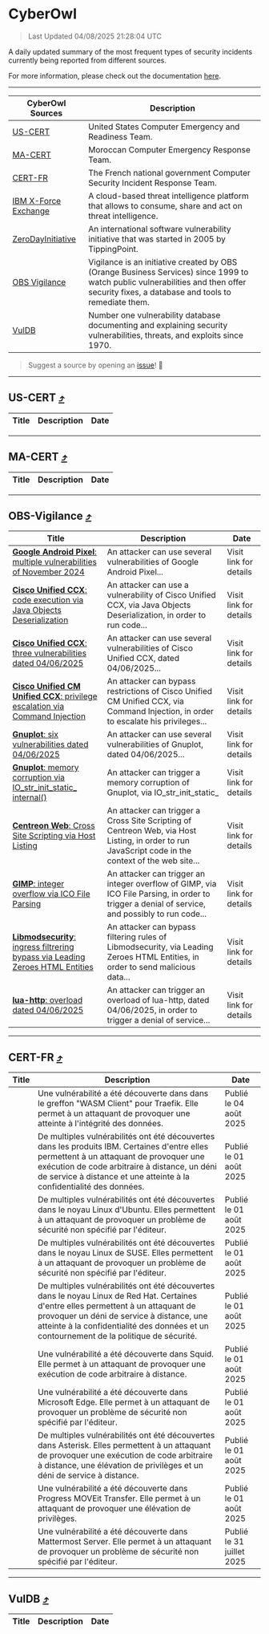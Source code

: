 
 <div id='top'></div>

# CyberOwl

 > Last Updated 04/08/2025 21:28:04 UTC
 
 A daily updated summary of the most frequent types of security incidents currently being reported from different sources.
 
 For more information, please check out the documentation [here](./docs/README.md).
 
 ---
 |CyberOwl Sources|Description|
 |---|---|
 |[US-CERT](#us-cert-arrow_heading_up)|United States Computer Emergency and Readiness Team.|
 |[MA-CERT](#ma-cert-arrow_heading_up)|Moroccan Computer Emergency Response Team.|
 |[CERT-FR](#cert-fr-arrow_heading_up)|The French national government Computer Security Incident Response Team.|
 |[IBM X-Force Exchange](#ibmcloud-arrow_heading_up)|A cloud-based threat intelligence platform that allows to consume, share and act on threat intelligence.|
 |[ZeroDayInitiative](#zerodayinitiative-arrow_heading_up)|An international software vulnerability initiative that was started in 2005 by TippingPoint.|
 |[OBS Vigilance](#obs-vigilance-arrow_heading_up)|Vigilance is an initiative created by OBS (Orange Business Services) since 1999 to watch public vulnerabilities and then offer security fixes, a database and tools to remediate them.|
 |[VulDB](#vuldb-arrow_heading_up)|Number one vulnerability database documenting and explaining security vulnerabilities, threats, and exploits since 1970.|
 
 > Suggest a source by opening an [issue](https://github.com/karimhabush/cyberowl/issues)! :raised_hands:
 ---

## US-CERT [:arrow_heading_up:](#cyberowl)

 |Title|Description|Date|
 |---|---|---|
 
 ---

## MA-CERT [:arrow_heading_up:](#cyberowl)

 |Title|Description|Date|
 |---|---|---|
 
 ---

## OBS-Vigilance [:arrow_heading_up:](#cyberowl)

 |Title|Description|Date|
 |---|---|---|
 |[<a href="https://vigilance.fr/vulnerability/Google-Android-Pixel-multiple-vulnerabilities-of-November-2024-45522" class="noirorange"><b>Google Android  Pixel</b>: multiple vulnerabilities of November 2024</a>](https://vigilance.fr/vulnerability/Google-Android-Pixel-multiple-vulnerabilities-of-November-2024-45522)|An attacker can use several vulnerabilities of Google Android  Pixel...|Visit link for details|
 |[<a href="https://vigilance.fr/vulnerability/Cisco-Unified-CCX-code-execution-via-Java-Objects-Deserialization-47351" class="noirorange"><b>Cisco Unified CCX</b>: code execution via Java Objects Deserialization</a>](https://vigilance.fr/vulnerability/Cisco-Unified-CCX-code-execution-via-Java-Objects-Deserialization-47351)|An attacker can use a vulnerability of Cisco Unified CCX, via Java Objects Deserialization, in order to run code...|Visit link for details|
 |[<a href="https://vigilance.fr/vulnerability/Cisco-Unified-CCX-three-vulnerabilities-dated-04-06-2025-47350" class="noirorange"><b>Cisco Unified CCX</b>: three vulnerabilities dated 04/06/2025</a>](https://vigilance.fr/vulnerability/Cisco-Unified-CCX-three-vulnerabilities-dated-04-06-2025-47350)|An attacker can use several vulnerabilities of Cisco Unified CCX, dated 04/06/2025...|Visit link for details|
 |[<a href="https://vigilance.fr/vulnerability/Cisco-Unified-CM-Unified-CCX-privilege-escalation-via-Command-Injection-47349" class="noirorange"><b>Cisco Unified CM  Unified CCX</b>: privilege escalation via Command Injection</a>](https://vigilance.fr/vulnerability/Cisco-Unified-CM-Unified-CCX-privilege-escalation-via-Command-Injection-47349)|An attacker can bypass restrictions of Cisco Unified CM  Unified CCX, via Command Injection, in order to escalate his privileges...|Visit link for details|
 |[<a href="https://vigilance.fr/vulnerability/Gnuplot-six-vulnerabilities-dated-04-06-2025-47348" class="noirorange"><b>Gnuplot</b>: six vulnerabilities dated 04/06/2025</a>](https://vigilance.fr/vulnerability/Gnuplot-six-vulnerabilities-dated-04-06-2025-47348)|An attacker can use several vulnerabilities of Gnuplot, dated 04/06/2025...|Visit link for details|
 |[<a href="https://vigilance.fr/vulnerability/Gnuplot-memory-corruption-via-IO-str-init-static-internal-47347" class="noirorange"><b>Gnuplot</b>: memory corruption via IO_str_init_static_<wbr>internal()</wbr></a>](https://vigilance.fr/vulnerability/Gnuplot-memory-corruption-via-IO-str-init-static-internal-47347)|An attacker can trigger a memory corruption of Gnuplot, via IO_str_init_static_|Visit link for details|
 |[<a href="https://vigilance.fr/vulnerability/Centreon-Web-Cross-Site-Scripting-via-Host-Listing-47346" class="noirorange"><b>Centreon Web</b>: Cross Site Scripting via Host Listing</a>](https://vigilance.fr/vulnerability/Centreon-Web-Cross-Site-Scripting-via-Host-Listing-47346)|An attacker can trigger a Cross Site Scripting of Centreon Web, via Host Listing, in order to run JavaScript code in the context of the web site...|Visit link for details|
 |[<a href="https://vigilance.fr/vulnerability/GIMP-integer-overflow-via-ICO-File-Parsing-47345" class="noirorange"><b>GIMP</b>: integer overflow via ICO File Parsing</a>](https://vigilance.fr/vulnerability/GIMP-integer-overflow-via-ICO-File-Parsing-47345)|An attacker can trigger an integer overflow of GIMP, via ICO File Parsing, in order to trigger a denial of service, and possibly to run code...|Visit link for details|
 |[<a href="https://vigilance.fr/vulnerability/Libmodsecurity-ingress-filtrering-bypass-via-Leading-Zeroes-HTML-Entities-47344" class="noirorange"><b>Libmodsecurity</b>: ingress filtrering bypass via Leading Zeroes HTML Entities</a>](https://vigilance.fr/vulnerability/Libmodsecurity-ingress-filtrering-bypass-via-Leading-Zeroes-HTML-Entities-47344)|An attacker can bypass filtering rules of Libmodsecurity, via Leading Zeroes HTML Entities, in order to send malicious data...|Visit link for details|
 |[<a href="https://vigilance.fr/vulnerability/lua-http-overload-dated-04-06-2025-47343" class="noirorange"><b>lua-http</b>: overload dated 04/06/2025</a>](https://vigilance.fr/vulnerability/lua-http-overload-dated-04-06-2025-47343)|An attacker can trigger an overload of lua-http, dated 04/06/2025, in order to trigger a denial of service...|Visit link for details|
 
 ---

## CERT-FR [:arrow_heading_up:](#cyberowl)

 |Title|Description|Date|
 |---|---|---|
 |[](https://www.cert.ssi.gouv.fr/avis/CERTFR-2025-AVI-0652/)|Une vulnérabilité a été découverte dans dans le greffon "WASM Client" pour Traefik. Elle permet à un attaquant de provoquer une atteinte à l'intégrité des données.|Publié le 04 août 2025|
 |[](https://www.cert.ssi.gouv.fr/avis/CERTFR-2025-AVI-0651/)|De multiples vulnérabilités ont été découvertes dans les produits IBM. Certaines d'entre elles permettent à un attaquant de provoquer une exécution de code arbitraire à distance, un déni de service à distance et une atteinte à la confidentialité des données.|Publié le 01 août 2025|
 |[](https://www.cert.ssi.gouv.fr/avis/CERTFR-2025-AVI-0650/)|De multiples vulnérabilités ont été découvertes dans le noyau Linux d'Ubuntu. Elles permettent à un attaquant de provoquer un problème de sécurité non spécifié par l'éditeur.|Publié le 01 août 2025|
 |[](https://www.cert.ssi.gouv.fr/avis/CERTFR-2025-AVI-0649/)|De multiples vulnérabilités ont été découvertes dans le noyau Linux de SUSE. Elles permettent à un attaquant de provoquer un problème de sécurité non spécifié par l'éditeur.|Publié le 01 août 2025|
 |[](https://www.cert.ssi.gouv.fr/avis/CERTFR-2025-AVI-0648/)|De multiples vulnérabilités ont été découvertes dans le noyau Linux de Red Hat. Certaines d'entre elles permettent à un attaquant de provoquer un déni de service à distance, une atteinte à la confidentialité des données et un contournement de la politique de sécurité.|Publié le 01 août 2025|
 |[](https://www.cert.ssi.gouv.fr/avis/CERTFR-2025-AVI-0647/)|Une vulnérabilité a été découverte dans Squid. Elle permet à un attaquant de provoquer une exécution de code arbitraire à distance.|Publié le 01 août 2025|
 |[](https://www.cert.ssi.gouv.fr/avis/CERTFR-2025-AVI-0646/)|Une vulnérabilité a été découverte dans Microsoft Edge. Elle permet à un attaquant de provoquer un problème de sécurité non spécifié par l'éditeur.|Publié le 01 août 2025|
 |[](https://www.cert.ssi.gouv.fr/avis/CERTFR-2025-AVI-0645/)|De multiples vulnérabilités ont été découvertes dans Asterisk. Elles permettent à un attaquant de provoquer une exécution de code arbitraire à distance, une élévation de privilèges et un déni de service à distance.|Publié le 01 août 2025|
 |[](https://www.cert.ssi.gouv.fr/avis/CERTFR-2025-AVI-0644/)|Une vulnérabilité a été découverte dans Progress MOVEit Transfer. Elle permet à un attaquant de provoquer une élévation de privilèges.|Publié le 01 août 2025|
 |[](https://www.cert.ssi.gouv.fr/avis/CERTFR-2025-AVI-0643/)|Une vulnérabilité a été découverte dans Mattermost Server. Elle permet à un attaquant de provoquer un problème de sécurité non spécifié par l'éditeur.|Publié le 31 juillet 2025|
 
 ---

## VulDB [:arrow_heading_up:](#cyberowl)

 |Title|Description|Date|
 |---|---|---|
 